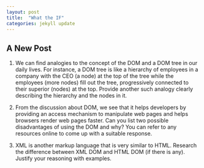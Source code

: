```yaml
---
layout: post
title:  "What the IF"
categories: jekyll update
---
```


## A New Post

1. We can find analogies to the concept of the DOM and a DOM tree in our daily lives. For instance, a DOM tree is like a hierarchy of employees in a company with the CEO (a node) at the top of the tree while the employees (more nodes) fill out the tree, progressively connected to their superior (nodes) at the top. Provide another such analogy clearly describing the hierarchy and the nodes in it.

2. From the discussion about DOM, we see that it helps developers by providing an access mechanism to manipulate web pages and helps browsers render web pages faster. Can you list two possible disadvantages of using the DOM and why? You can refer to any resources online to come up with a suitable response.

3. XML is another markup language that is very similar to HTML. Research the difference between XML DOM and HTML DOM (if there is any). Justify your reasoning with examples.
